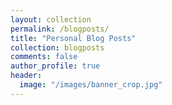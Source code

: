 ```yaml
---
layout: collection
permalink: /blogposts/
title: "Personal Blog Posts"
collection: blogposts
comments: false
author_profile: true
header:
  image: "/images/banner_crop.jpg"
---
```


